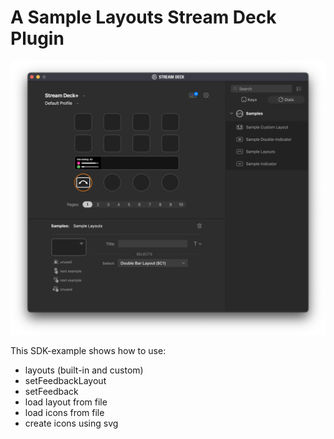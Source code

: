 # A Sample Layouts Stream Deck Plugin

![Screenshot](screenshot.png)

This SDK-example shows how to use:
- layouts (built-in and custom)
- setFeedbackLayout
- setFeedback
- load layout from file
- load icons from file
- create icons using svg
